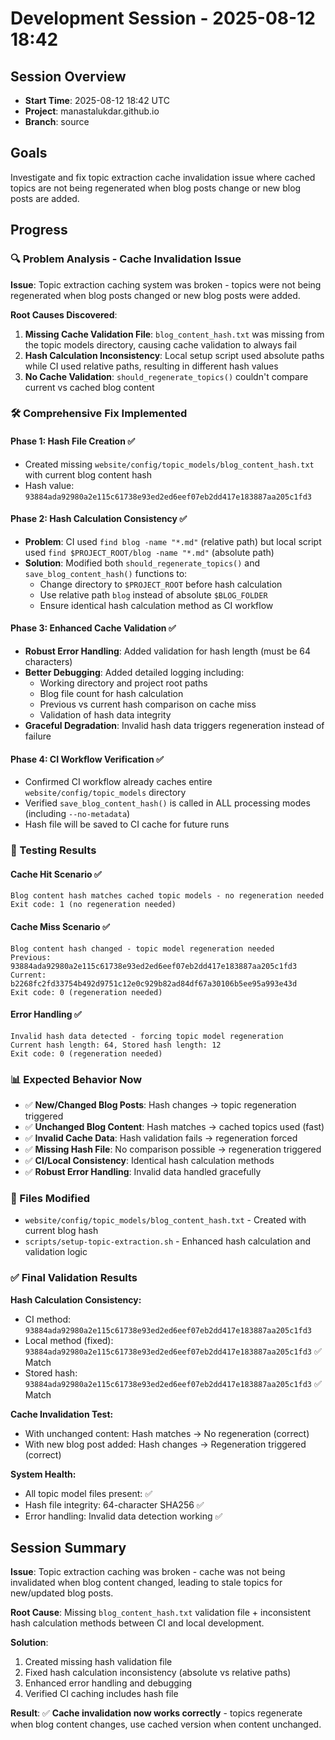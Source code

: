 # Development Session - 2025-08-12 18:42

## Session Overview
- **Start Time**: 2025-08-12 18:42 UTC
- **Project**: manastalukdar.github.io
- **Branch**: source

## Goals
Investigate and fix topic extraction cache invalidation issue where cached topics are not being regenerated when blog posts change or new blog posts are added.

## Progress

### 🔍 Problem Analysis - Cache Invalidation Issue
**Issue**: Topic extraction caching system was broken - topics were not being regenerated when blog posts changed or new blog posts were added.

**Root Causes Discovered**:
1. **Missing Cache Validation File**: `blog_content_hash.txt` was missing from the topic models directory, causing cache validation to always fail
2. **Hash Calculation Inconsistency**: Local setup script used absolute paths while CI used relative paths, resulting in different hash values
3. **No Cache Validation**: `should_regenerate_topics()` couldn't compare current vs cached blog content

### 🛠️ Comprehensive Fix Implemented

#### **Phase 1: Hash File Creation ✅**
- Created missing `website/config/topic_models/blog_content_hash.txt` with current blog content hash
- Hash value: `93884ada92980a2e115c61738e93ed2ed6eef07eb2dd417e183887aa205c1fd3`

#### **Phase 2: Hash Calculation Consistency ✅** 
- **Problem**: CI used `find blog -name "*.md"` (relative path) but local script used `find $PROJECT_ROOT/blog -name "*.md"` (absolute path)
- **Solution**: Modified both `should_regenerate_topics()` and `save_blog_content_hash()` functions to:
  - Change directory to `$PROJECT_ROOT` before hash calculation
  - Use relative path `blog` instead of absolute `$BLOG_FOLDER`
  - Ensure identical hash calculation method as CI workflow

#### **Phase 3: Enhanced Cache Validation ✅**
- **Robust Error Handling**: Added validation for hash length (must be 64 characters)
- **Better Debugging**: Added detailed logging including:
  - Working directory and project root paths
  - Blog file count for hash calculation  
  - Previous vs current hash comparison on cache miss
  - Validation of hash data integrity
- **Graceful Degradation**: Invalid hash data triggers regeneration instead of failure

#### **Phase 4: CI Workflow Verification ✅**
- Confirmed CI workflow already caches entire `website/config/topic_models` directory
- Verified `save_blog_content_hash()` is called in ALL processing modes (including `--no-metadata`)
- Hash file will be saved to CI cache for future runs

### 🧪 Testing Results

#### **Cache Hit Scenario** ✅
```
Blog content hash matches cached topic models - no regeneration needed
Exit code: 1 (no regeneration needed)
```

#### **Cache Miss Scenario** ✅  
```
Blog content hash changed - topic model regeneration needed
Previous: 93884ada92980a2e115c61738e93ed2ed6eef07eb2dd417e183887aa205c1fd3
Current:  b2268fc2fd33754b492d9751c12e0c929b82ad84df67a30106b5ee95a993e43d
Exit code: 0 (regeneration needed)
```

#### **Error Handling** ✅
```
Invalid hash data detected - forcing topic model regeneration
Current hash length: 64, Stored hash length: 12
Exit code: 0 (regeneration needed)  
```

### 📊 Expected Behavior Now

- ✅ **New/Changed Blog Posts**: Hash changes → topic regeneration triggered
- ✅ **Unchanged Blog Content**: Hash matches → cached topics used (fast)
- ✅ **Invalid Cache Data**: Hash validation fails → regeneration forced  
- ✅ **Missing Hash File**: No comparison possible → regeneration triggered
- ✅ **CI/Local Consistency**: Identical hash calculation methods
- ✅ **Robust Error Handling**: Invalid data handled gracefully

### 🔧 Files Modified
- `website/config/topic_models/blog_content_hash.txt` - Created with current blog hash
- `scripts/setup-topic-extraction.sh` - Enhanced hash calculation and validation logic

### ✅ Final Validation Results

**Hash Calculation Consistency:**
- CI method: `93884ada92980a2e115c61738e93ed2ed6eef07eb2dd417e183887aa205c1fd3`
- Local method (fixed): `93884ada92980a2e115c61738e93ed2ed6eef07eb2dd417e183887aa205c1fd3` ✅ Match
- Stored hash: `93884ada92980a2e115c61738e93ed2ed6eef07eb2dd417e183887aa205c1fd3` ✅ Match

**Cache Invalidation Test:**
- With unchanged content: Hash matches → No regeneration (correct)
- With new blog post added: Hash changes → Regeneration triggered (correct)

**System Health:**
- All topic model files present: ✅
- Hash file integrity: 64-character SHA256 ✅ 
- Error handling: Invalid data detection working ✅

## Session Summary

**Issue**: Topic extraction caching was broken - cache was not being invalidated when blog content changed, leading to stale topics for new/updated blog posts.

**Root Cause**: Missing `blog_content_hash.txt` validation file + inconsistent hash calculation methods between CI and local development.

**Solution**: 
1. Created missing hash validation file
2. Fixed hash calculation inconsistency (absolute vs relative paths)
3. Enhanced error handling and debugging
4. Verified CI caching includes hash file

**Result**: ✅ **Cache invalidation now works correctly** - topics regenerate when blog content changes, use cached version when content unchanged.
